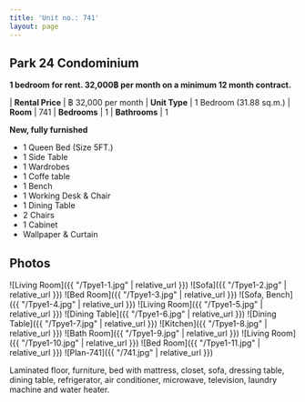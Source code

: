 ```yaml
---
title: 'Unit no.: 741'
layout: page
---
```


## Park 24 Condominium

**1 bedroom for rent. 32,000฿ per month on a minimum 12 month contract.**

| **Rental Price**  | ฿ 32,000 per month
| **Unit Type**     |  1 Bedroom (31.88 sq.m.)
| **Room**          |  741
| **Bedrooms**      |  1
| **Bathrooms**     |  1

**New, fully furnished**

* 1 Queen Bed (Size 5FT.)
* 1 Side Table
* 1 Wardrobes
* 1 Coffe table
* 1 Bench
* 1 Working Desk & Chair
* 1 Dining Table
* 2 Chairs
* 1 Cabinet
* Wallpaper & Curtain

## Photos

![Living Room]({{ "/Tpye1-1.jpg" | relative_url }})
![Sofa]({{ "/Tpye1-2.jpg" | relative_url }})
![Bed Room]({{ "/Tpye1-3.jpg" | relative_url }})
![Sofa, Bench]({{ "/Tpye1-4.jpg" | relative_url }})
![Living Room]({{ "/Tpye1-5.jpg" | relative_url }})
![Dining Table]({{ "/Tpye1-6.jpg" | relative_url }})
![Dining Table]({{ "/Tpye1-7.jpg" | relative_url }})
![Kitchen]({{ "/Tpye1-8.jpg" | relative_url }})
![Bath Room]({{ "/Tpye1-9.jpg" | relative_url }})
![Living Room]({{ "/Tpye1-10.jpg" | relative_url }})
![Bed Room]({{ "/Tpye1-11.jpg" | relative_url }})
![Plan-741]({{ "/741.jpg" | relative_url }})

Laminated floor, furniture, bed with mattress, closet, sofa, dressing table,
dining table, refrigerator, air conditioner, microwave, television, laundry
machine and water heater.